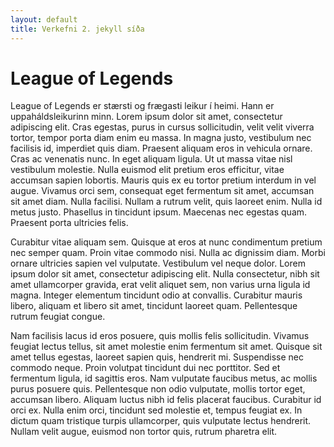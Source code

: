```yaml
---
layout: default
title: Verkefni 2. jekyll síða
---
```


# League of Legends 
League of Legends er stærsti og frægasti leikur í heimi. Hann er uppaháldsleikurinn minn. Lorem ipsum dolor sit amet, consectetur adipiscing elit. Cras egestas, purus in cursus sollicitudin, velit velit viverra tortor, tempor porta diam enim eu massa. In magna justo, vestibulum nec facilisis id, imperdiet quis diam. Praesent aliquam eros in vehicula ornare. Cras ac venenatis nunc. In eget aliquam ligula. Ut ut massa vitae nisl vestibulum molestie. Nulla euismod elit pretium eros efficitur, vitae accumsan sapien lobortis. Mauris quis ex eu tortor pretium interdum in vel augue. Vivamus orci sem, consequat eget fermentum sit amet, accumsan sit amet diam. Nulla facilisi. Nullam a rutrum velit, quis laoreet enim. Nulla id metus justo. Phasellus in tincidunt ipsum. Maecenas nec egestas quam. Praesent porta ultricies felis.

Curabitur vitae aliquam sem. Quisque at eros at nunc condimentum pretium nec semper quam. Proin vitae commodo nisi. Nulla ac dignissim diam. Morbi ornare ultricies sapien vel vulputate. Vestibulum vel neque dolor. Lorem ipsum dolor sit amet, consectetur adipiscing elit. Nulla consectetur, nibh sit amet ullamcorper gravida, erat velit aliquet sem, non varius urna ligula id magna. Integer elementum tincidunt odio at convallis. Curabitur mauris libero, aliquam et libero sit amet, tincidunt laoreet quam. Pellentesque rutrum feugiat congue.

Nam facilisis lacus id eros posuere, quis mollis felis sollicitudin. Vivamus feugiat lectus tellus, sit amet molestie enim fermentum sit amet. Quisque sit amet tellus egestas, laoreet sapien quis, hendrerit mi. Suspendisse nec commodo neque. Proin volutpat tincidunt dui nec porttitor. Sed et fermentum ligula, id sagittis eros. Nam vulputate faucibus metus, ac mollis purus posuere quis. Pellentesque non odio vulputate, mollis tortor eget, accumsan libero. Aliquam luctus nibh id felis placerat faucibus. Curabitur id orci ex. Nulla enim orci, tincidunt sed molestie et, tempus feugiat ex. In dictum quam tristique turpis ullamcorper, quis vulputate lectus hendrerit. Nullam velit augue, euismod non tortor quis, rutrum pharetra elit.
